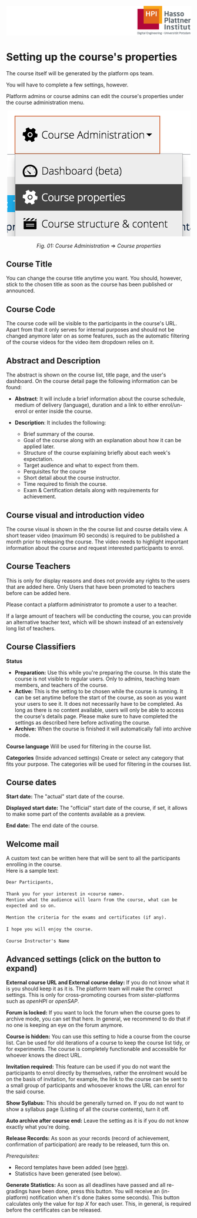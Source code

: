 ![HPI Logo](img/HPI_Logo.png)

# Setting up the course's properties

The course itself will be generated by the platform ops team.

You will have to complete a few settings, however.

Platform admins or course admins can edit the course's properties under the course administration menu.  

  
<center>  

![course properties](img/04/properties_menu.png)


*Fig. 01: Course Administration* => *Course properties*
</center>

## Course Title
You can change the course title anytime you want. You should, however, stick to the chosen title as soon as the course has been published or announced.

## Course Code
The course code will be visible to the participants in the course's URL.
Apart from that it only serves for internal purposes and should not be changed anymore later on as some features, such as the automatic filtering of the course videos for the video item dropdown relies on it.

## Abstract and Description

The abstract is shown on the course list, title page, and the user's dashboard.
On the course detail page the following information can be found:  

- **Abstract**: It will include a brief information about the course schedule, medium of delivery (language), duration and a link to either enrol/un-enrol or enter inside the course.

- **Description**: It includes the following:  
  - Brief summary of the course.
  - Goal of the course along with an explanation about how it can be applied later.
  - Structure of the course explaining briefly about each week's expectation.
  - Target audience and what to expect from them.
  - Perquisites for the course
  - Short detail about the course instructor.
  - Time required to finish the course.
  - Exam & Certification details along with requirements for achievement.

  
## Course visual and introduction video

The course visual is shown in the the course list and course details view.
A short teaser video (maximum 90 seconds) is required to be published a month prior to releasing the course. The video needs to highlight important information about the course and request interested participants to enrol.

## Course Teachers

This is only for display reasons and does not provide any rights to the users that are added here. Only Users that have been promoted to teachers before can be added here. 

Please contact a platform administrator to promote a user to a teacher.

If a large amount of teachers will be conducting the course, you can provide an alternative teacher text, which will be shown instead of an extensively long list of teachers.

## Course Classifiers

**Status**

- **Preparation:** Use this while you're preparing the course. In this state the course is not visible to regular users. Only to admins, teaching team members, and teachers of the course.
- **Active:** This is the setting to be chosen while the course is running. It can be set anytime before the start of the course, as soon as you want your users to see it. It does not necessarily have to be completed. As long as there is no content available, users will only be able to access the course's details page. Please make sure to have completed the settings as described here before activating the course.
- **Archive:** When the course is finished it will automatically fall into archive mode. 

**Course language**
Will be used for filtering in the course list.

**Categories** (Inside advanced settings)
Create or select any category that fits your purpose. The categories will be used for filtering in the courses list.

## Course dates

**Start date:** The "actual" start date of the course.

**Displayed start date:** The "official" start date of the course, if set, it allows to make some part of the contents available as a preview.

**End date:** The end date of the course.


## Welcome mail

A custom text can be written here that will be sent to all the participants enrolling in the course.  
Here is a sample text:
    
    Dear Participants,

    Thank you for your interest in <course name>. 
    Mention what the audience will learn from the course, what can be expected and so on.

    Mention the criteria for the exams and certificates (if any).

    I hope you will enjoy the course.

    Course Instructor's Name
  

## Advanced settings (click on the button to expand)

**External course URL and External course delay:** If you do not know what it is you should keep it as it is. The platform team will make the correct settings. This is only for cross-promoting courses from sister-platforms such as *openHPI* or *openSAP*.

**Forum is locked:** If you want to lock the forum when the course goes to archive mode, you can set that here. In general, we recommend to do that if no one is keeping an eye on the forum anymore.

**Course is hidden:** You can use this setting to hide a course from the course list. Can be used for old iterations of a course to keep the course list tidy, or for experiments. The course is completely functionable and accessible for whoever knows the direct URL.

**Invitation required:** This feature can be used if you do not want the participants to enrol directly by themselves, rather the enrolment would be on the basis of invitation, for example, the link to the course can be sent to a small group of participants and whosoever knows the URL can enrol for the said course.

**Show Syllabus:** This should be generally turned on. If you do not want to show a syllabus page (Listing of all the course contents), turn it off.

**Auto archive after course end:** Leave the setting as it is if you do not know exactly what you're doing.

**Release Records:** As soon as your records (record of achievement, confirmation of participation) are ready to be released, turn this on.

*Prerequisites:*

- Record templates have been added (see [here](todo://link)).
- Statistics have been generated (see below).

**Generate Statistics:** As soon as all deadlines have passed and all re-gradings have been done, press this button. You will receive an (in-platform) notification when it's done (takes some seconds). This button calculates only the value for *top X* for each user. This, in general, is required before the certificates can be released.